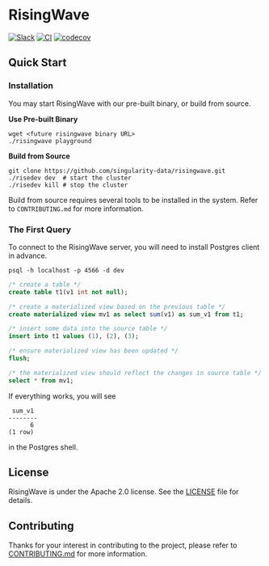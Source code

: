 # RisingWave

[![Slack](https://badgen.net/badge/Slack/Join%20RisingWave/0abd59?icon=slack)](https://join.slack.com/t/risingwave-community/shared_invite/zt-120rft0mr-d8uGk3d~NZiZAQWPnElOfw)
[![CI](https://github.com/singularity-data/risingwave/actions/workflows/main.yml/badge.svg)](https://github.com/singularity-data/risingwave/actions/workflows/main.yml)
[![codecov](https://codecov.io/gh/singularity-data/risingwave/branch/main/graph/badge.svg?token=EB44K9K38B)](https://codecov.io/gh/singularity-data/risingwave)

## Quick Start

### Installation

You may start RisingWave with our pre-built binary, or build from source.

**Use Pre-built Binary**

```shell
wget <future risingwave binary URL>
./risingwave playground
```

**Build from Source**

```shell
git clone https://github.com/singularity-data/risingwave.git
./risedev dev  # start the cluster
./risedev kill # stop the cluster
```

Build from source requires several tools to be installed in the system. Refer to `CONTRIBUTING.md` for more information.

### The First Query

To connect to the RisingWave server, you will need to install Postgres client in advance.

```shell
psql -h localhost -p 4566 -d dev
```

```sql
/* create a table */
create table t1(v1 int not null);

/* create a materialized view based on the previous table */
create materialized view mv1 as select sum(v1) as sum_v1 from t1;

/* insert some data into the source table */
insert into t1 values (1), (2), (3);

/* ensure materialized view has been updated */
flush;

/* the materialized view should reflect the changes in source table */
select * from mv1;
```

If everything works, you will see

```
 sum_v1
--------
      6
(1 row)
```

in the Postgres shell.

## License

RisingWave is under the Apache 2.0 license. See the [LICENSE](LICENSE) file for details.

## Contributing

Thanks for your interest in contributing to the project, please refer to [CONTRIBUTING.md](CONTRIBUTING.md) for more information.
